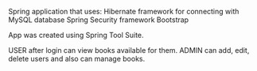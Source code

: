 Spring application that uses:
Hibernate framework for connecting with MySQL database
Spring Security framework
Bootstrap

App was created using Spring Tool Suite.

USER after login can view books available for them.
ADMIN can add, edit, delete users and also can manage books.
